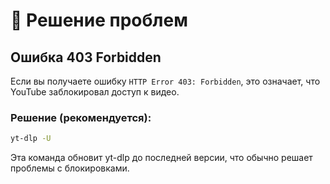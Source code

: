 # 🔧 Решение проблем

## Ошибка 403 Forbidden

Если вы получаете ошибку `HTTP Error 403: Forbidden`, это означает, что YouTube заблокировал доступ к видео.

### Решение (рекомендуется):

```bash
yt-dlp -U
```

Эта команда обновит yt-dlp до последней версии, что обычно решает проблемы с блокировками.

